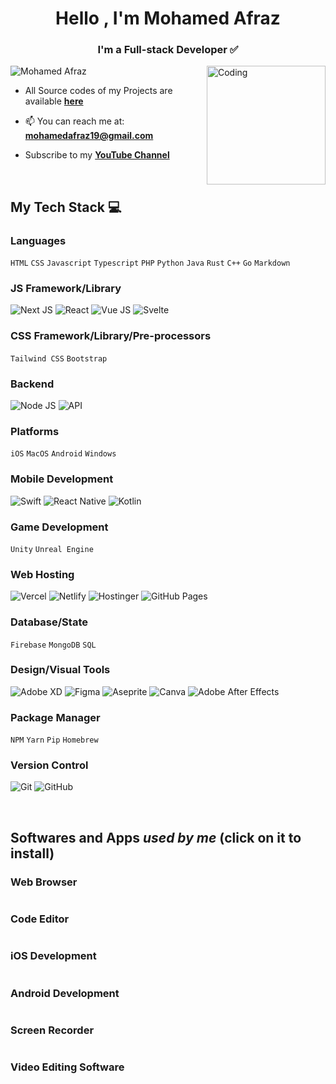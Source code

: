 <h1 align="center">Hello , I'm Mohamed Afraz</h1>
<h3 align="center">I'm a Full-stack Developer ✅</h3>
<img align="right" alt="Coding" width="190" src="https://media3.giphy.com/media/eNAsjO55tPbgaor7ma/giphy.gif?cid=6c09b952eohbdq5kxhnzxcqv6gaao256eg3rjkl0ytybum5j&ep=v1_stickers_related&rid=giphy.gif&ct=s">
<p align="left"> <img src="https://komarev.com/ghpvc/?username=MohamedAfraz&color=4169e1&style=for-the-badge&label=Profile+Views" alt="Mohamed Afraz"/> </p>

- All Source codes of my Projects are available [**here**](https://github.com/MohamedAfraz?tab=repositories)
  
- 📫 You can reach me at: **mohamedafraz19@gmail.com**

- Subscribe to my [**YouTube Channel**](ttps://www.youtube.com/channel/UCaecJrLhwYwe-QykJQz4mDg?sub_confirmation=1)

<br>

## My Tech Stack 💻
### Languages
`HTML`
`CSS`
`Javascript`
`Typescript`
`PHP`
`Python`
`Java`
`Rust`
`C++`
`Go`
`Markdown`

### JS Framework/Library
![Next JS](https://img.shields.io/badge/-NextJS-000?style=for-the-badge&logo=next.js)
![React](https://img.shields.io/badge/-ReactJS-000?style=for-the-badge&logo=react)
![Vue JS](https://img.shields.io/badge/-VueJS-000?style=for-the-badge&logo=vue.js)
![Svelte](https://img.shields.io/badge/-Svelte-000?style=for-the-badge&logo=svelte)

### CSS Framework/Library/Pre-processors
`Tailwind CSS`
`Bootstrap`

### Backend
![Node JS](https://img.shields.io/badge/-NodeJS-000?style=for-the-badge&logo=node.js)
![API](https://img.shields.io/badge/-API-000?style=for-the-badge&logo=api)

### Platforms
`iOS`
`MacOS`
`Android`
`Windows`

### Mobile Development
![Swift](https://img.shields.io/badge/-Swift-000?style=for-the-badge&logo=swift)
![React Native](https://img.shields.io/badge/-React%20Native-000?style=for-the-badge&logo=react)
![Kotlin](https://img.shields.io/badge/-Kotlin-000?style=for-the-badge&logo=kotlin)

### Game Development
`Unity`
`Unreal Engine`

### Web Hosting
![Vercel](https://img.shields.io/badge/-Vercel-000?style=for-the-badge&logo=vercel)
![Netlify](https://img.shields.io/badge/-Netlify-000?style=for-the-badge&logo=netlify)
![Hostinger](https://img.shields.io/badge/-Hostinger-000?style=for-the-badge&logo=hostinger)
![GitHub Pages](https://img.shields.io/badge/-GitHub%20Pages-000?style=for-the-badge&logo=github)

### Database/State
`Firebase`
`MongoDB`
`SQL`

### Design/Visual Tools
![Adobe XD](https://img.shields.io/badge/-Adobe%20XD-000?style=for-the-badge&logo=Adobe%20XD)
![Figma](https://img.shields.io/badge/-Figma-000?style=for-the-badge&logo=figma)
![Aseprite](https://img.shields.io/badge/-Aseprite-000?style=for-the-badge&logo=aseprite)
![Canva](https://img.shields.io/badge/-Canva-000?style=for-the-badge&logo=canva)
![Adobe After Effects](https://img.shields.io/badge/-Adobe%20After%20Effects-000?style=for-the-badge&logo=Adobe%20After%20Effects&logoColor=white)

### Package Manager
`NPM`
`Yarn`
`Pip`
`Homebrew`

### Version Control
![Git](https://img.shields.io/badge/-Git-000?style=for-the-badge&logo=git)
![GitHub](https://img.shields.io/badge/-GitHub-000?style=for-the-badge&logo=github)

<br>

## Softwares and Apps *used by me* (click on it to install)
### Web Browser

<a href="https://arc.net/gift/d43f7b46" target="_blank"><img alt="" src="https://img.shields.io/badge/-Arc-000?style=for-the-badge&logo=arc" /></a>

### Code Editor

<a href="https://code.visualstudio.com/" target="_blank"><img alt="" src="https://img.shields.io/badge/-Visual%20Studio%20Code-000?style=for-the-badge&logo=vs%20code" /></a>

### iOS Development

<a href="https://developer.apple.com/xcode/" target="_blank"><img alt="" src="https://img.shields.io/badge/-Xcode-000?style=for-the-badge&logo=xcode" /></a>

### Android Development

<a href="https://developer.android.com/studio" target="_blank"><img alt="" src="https://img.shields.io/badge/-Android%20Studio-000?style=for-the-badge&logo=android%20studio" /></a>

### Screen Recorder

<a href="https://www.screen.studio/" target="_blank"><img alt="" src="https://img.shields.io/badge/-Screen%20Studio-000?style=for-the-badge&logo=screen%20studio" /></a>

### Video Editing Software

<a href="https://www.apple.com/final-cut-pro/" target="_blank"><img alt="" src="https://img.shields.io/badge/-Final%20Cut%20Pro-000?style=for-the-badge&logo=final%20cut%20pro" /></a>
